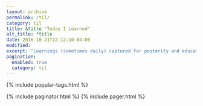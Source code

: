 ```yaml
---
layout: archive
permalink: /til/
category: til
title: &title "Today I Learned"
alt_title: *title
date: 2016-10-21T12:12:10-04:00
modified:
excerpt: "Learnings (sometimes daily) captured for posterity and educational purposes."
pagination: 
  enabled: true
  category: til
---
```


{% include popular-tags.html %}
<div class="list__wrap">
  {% include paginator.html %}
  {% include pager.html %}
</div>
